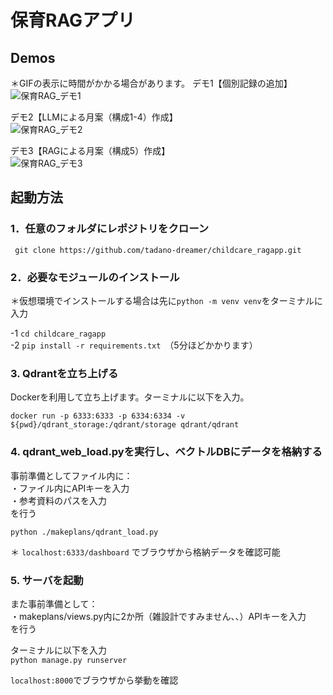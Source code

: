 # 保育RAGアプリ
## Demos  
＊GIFの表示に時間がかかる場合があります。
デモ1【個別記録の追加】  
![保育RAG_デモ1](https://github.com/user-attachments/assets/7fd2350d-b9d6-44ea-b98a-f04d195be308)

デモ2【LLMによる月案（構成1-4）作成】  
![保育RAG_デモ2](https://github.com/user-attachments/assets/005f7e17-9939-4dea-b618-152f3cb6c830)

デモ3【RAGによる月案（構成5）作成】  
![保育RAG_デモ3](https://github.com/user-attachments/assets/bad4311b-6de8-4cbd-8843-a3f5fb01aa77)

## 起動方法

### 1．任意のフォルダにレポジトリをクローン
` git clone https://github.com/tadano-dreamer/childcare_ragapp.git`  

### 2．必要なモジュールのインストール
＊仮想環境でインストールする場合は先に`python -m venv venv`をターミナルに入力  

-1 `cd childcare_ragapp`  
-2 `pip install -r requirements.txt`　（5分ほどかかります）


### 3. Qdrantを立ち上げる

Dockerを利用して立ち上げます。ターミナルに以下を入力。
```
docker run -p 6333:6333 -p 6334:6334 -v ${pwd}/qdrant_storage:/qdrant/storage qdrant/qdrant
```

### 4. qdrant_web_load.pyを実行し、ベクトルDBにデータを格納する
事前準備としてファイル内に：  
・ファイル内にAPIキーを入力  
・参考資料のパスを入力  
を行う  

`python ./makeplans/qdrant_load.py`  

＊ `localhost:6333/dashboard` でブラウザから格納データを確認可能

### 5. サーバを起動
また事前準備として：  
・makeplans/views.py内に2か所（雑設計ですみません、、）APIキーを入力  
を行う  

ターミナルに以下を入力  
`python manage.py runserver`  

`localhost:8000`でブラウザから挙動を確認

